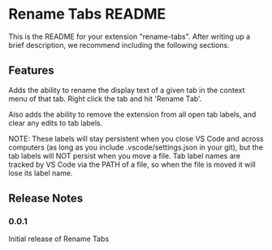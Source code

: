 # Rename Tabs README

This is the README for your extension "rename-tabs". After writing up a brief description, we recommend including the following sections.

## Features

Adds the ability to rename the display text of a given tab in the context menu of that tab.  Right click the tab and hit 'Rename Tab'.

Also adds the ability to remove the extension from all open tab labels, and clear any edits to tab labels.

NOTE: These labels will stay persistent when you close VS Code and across computers (as long as you include .vscode/settings.json in your git), but the tab labels will NOT persist when you move a file.  Tab label names are tracked by VS Code via the PATH of a file, so when the file is moved it will lose its label name.

## Release Notes

### 0.0.1

Initial release of Rename Tabs
